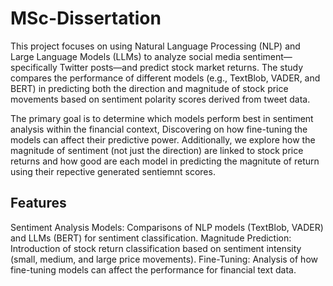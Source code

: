 # MSc-Dissertation

This project focuses on using Natural Language Processing (NLP) and Large Language Models (LLMs) to analyze social media sentiment—specifically Twitter posts—and predict stock market returns. The study compares the performance of different models (e.g., TextBlob, VADER, and BERT) in predicting both the direction and magnitude of stock price movements based on sentiment polarity scores derived from tweet data.

The primary goal is to determine which models perform best in sentiment analysis within the financial context, Discovering on how fine-tuning the models can affect their predictive power. Additionally, we explore how the magnitude of sentiment (not just the direction) are linked to stock price returns and how good are each model in predicting the magnitute of return using their repective generated sentiemnt scores. 

## Features
Sentiment Analysis Models: Comparisons of NLP models (TextBlob, VADER) and LLMs (BERT) for sentiment classification.
Magnitude Prediction: Introduction of stock return classification based on sentiment intensity (small, medium, and large price movements).
Fine-Tuning: Analysis of how fine-tuning models can affect the performance for financial text data.
